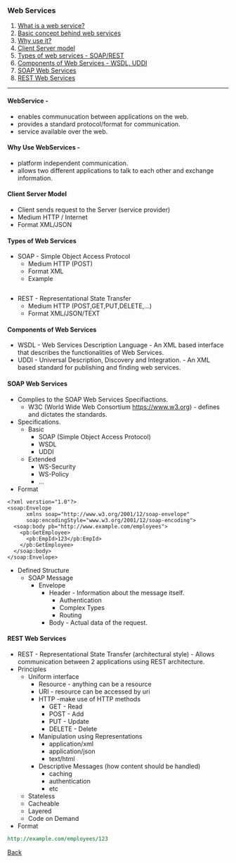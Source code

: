 ### Web Services 

1. [What is a web service?](#definition)
1. [Basic concept behind web services]()
1. [Why use it?](#why)
1. [Client Server model](#client-server)
1. [Types of web services - SOAP/REST](#types)
1. [Components of Web Services - WSDL, UDDI](#components)
1. [SOAP Web Services](#soap)
1. [REST Web Services](#rest)

<hr/>

#### <a id="definition">WebService -</a> 
* enables communucation between applications on the web.
* provides a standard protocol/format for communication.
* service available over the web.

#### <a id="why">Why Use WebServices -
* platform independent communication.
* allows two different applications to talk to each other and exchange information.
  
#### <a id="client-server">Client Server Model</a>
* Client sends request to the Server (service provider)
* Medium HTTP / Internet
* Format XML/JSON

#### <a id="types">Types of Web Services</a>
* SOAP - Simple Object Access Protocol
  - Medium HTTP (POST)
  - Format XML
  - Example
  ```xml
  ```
* REST - Representational State Transfer
  - Medium HTTP (POST,GET,PUT,DELETE,...)
  - Format XML/JSON/TEXT
  
#### <a id="components">Components of Web Services</a>
* WSDL - Web Services Description Language - An XML based interface that describes the functionalities of Web Services.
* UDDI - Universal Description, Discovery and Integration. - An XML based standard for publishing and finding web services.

#### <a id="soap">SOAP Web Services</a>
* Complies to the SOAP Web Services Specifiactions.
  - W3C (World Wide Web Consortium https://www.w3.org) - defines and dictates the standards.
* Specifications.
  - Basic
    * SOAP (Simple Object Access Protocol)
    * WSDL
    * UDDI
  - Extended
    - WS-Security
    - WS-Policy
    - ...
* Format
```soap
<?xml verstion="1.0"?>
<soap:Envelope 
      xmlns soap="http://www.w3.org/2001/12/soap-envelope"
      soap:encodingStyle="www.w3.org/2001/12/soap-encoding">
  <soap:body pb="http://www.example.com/employees">
    <pb:GetEmployee>
      <pb:EmpId>123</pb:EmpId>
    </pb:GetEmployee>
  </soap:body>
</soap:Envelope>
```
* Defined Structure
  - SOAP Message
    * Envelope
      * Header - Information about the message itself.
        - Authentication
        - Complex Types
        - Routing
      * Body - Actual data of the request.

#### <a id="rest">REST Web Services</a>

* REST - Representational State Transfer (architectural style) - Allows communication between 2 applications using REST architecture.
* Principles
  - Uniform interface
    - Resource - anything can be a resource
    - URI - resource can be accessed by uri
    - HTTP -make use of HTTP methods
      * GET - Read
      * POST - Add
      * PUT - Update
      * DELETE - Delete
    - Manipulation using Representations
      * application/xml
      * application/json
      * text/html
    - Descriptive Messages (how content should be handled)
      * caching
      * authentication
      * etc
  - Stateless
  - Cacheable
  - Layered
  - Code on Demand
* Format
```rest
http://example.com/employees/123
```


[Back](../../tree/master)

